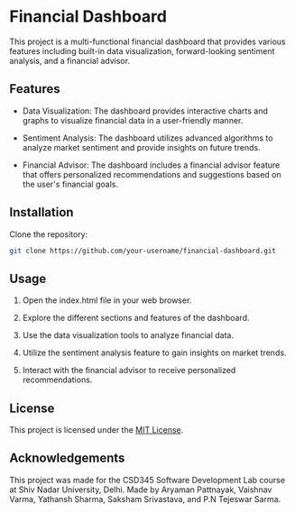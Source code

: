 # Financial Dashboard

This project is a multi-functional financial dashboard that provides various features including built-in data visualization, forward-looking sentiment analysis, and a financial advisor.

## Features

- Data Visualization: The dashboard provides interactive charts and graphs to visualize financial data in a user-friendly manner.

- Sentiment Analysis: The dashboard utilizes advanced algorithms to analyze market sentiment and provide insights on future trends.

- Financial Advisor: The dashboard includes a financial advisor feature that offers personalized recommendations and suggestions based on the user's financial goals.

## Installation

Clone the repository:
   ```bash
   git clone https://github.com/your-username/financial-dashboard.git
   ```

## Usage

1. Open the index.html file in your web browser.

2. Explore the different sections and features of the dashboard.

3. Use the data visualization tools to analyze financial data.

4. Utilize the sentiment analysis feature to gain insights on market trends.

5. Interact with the financial advisor to receive personalized recommendations.

## License

This project is licensed under the [MIT License](LICENSE).

## Acknowledgements

This project was made for the CSD345 Software Development Lab course at Shiv Nadar University, Delhi.
Made by Aryaman Pattnayak, Vaishnav Varma, Yathansh Sharma, Saksham Srivastava, and P.N Tejeswar Sarma.
